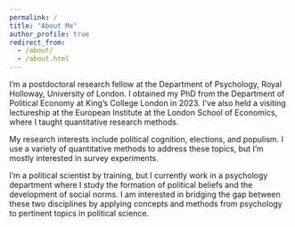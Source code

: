 ```yaml
---
permalink: /
title: "About Me"
author_profile: true
redirect_from: 
  - /about/
  - /about.html
---
```


I’m a postdoctoral research fellow at the Department of Psychology, Royal Holloway, University of London. I obtained my PhD from the Department of Political Economy at King’s College London in 2023. I've also held a visiting lectureship at the European Institute at the London School of Economics, where I taught quantitative research methods.

My research interests include political cognition, elections, and populism. I use a variety of quantitative methods to address these topics, but I’m mostly interested in survey experiments. 

I’m a political scientist by training, but I currently work in a psychology department where I study the formation of political beliefs and the development of social norms. I am interested in bridging the gap between these two disciplines by applying concepts and methods from psychology to pertinent topics in political science.
